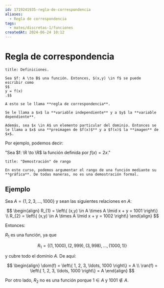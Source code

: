 ```yaml
---
id: 1719241935-regla-de-correspondencia
aliases:
  - Regla de correspondencia
tags:
  - mates/discretas-1/funciones
createdAt: 2024-06-24 10:12
---
```


# Regla de correspondencia

```ad-definition
title: Definiciones.

Sea $f: A \to B$ una función. Entonces, $(x,y) \in f$ se puede escribir como
$$
y = f(x)
.$$

A esto se le llama **regla de correspondencia**.

Se le llama a $x$ la **variable independiente** y a $y$ la **variable dependiente**.

Además, sea $x \in A$ un elemento particular del dominio. Entonces se le llama a $x$ una **preimagen de $f(x)$** y a $f(x)$ la **imagen** de $x$.

```

Por ejemplo, podemos decir:

"Sea $f: \R \to \R$ la función definida por $f(x) = 2x$."

```ad-note
title: "Demostración" de rango

En este curso, podemos argumentar el rango de una función mediante su **gráfica**. De todas maneras, no es una demostración formal.

```

## Ejemplo

Sea $A = \left\{ 1, 2, 3, \ldots, 1000 \right\}$ y sean las siguientes relaciones en $A$:

$$
\begin{align}
R_{1} = \left\{ (x,y) \in A \times A \lmid x + y = 1001 \right\} \\
R_{2} = \left\{ (x,y) \in A \times A \lmid x + y = 1002 \right\}
\end{align}
$$

Entonces:

$R_{1}$ es una función, ya que

$$
R_{1} = \left\{ (1, 1000), (2, 999), (3, 998), \ldots, (1000, 1) \right\}
$$

y cubre todo el dominio $A$. De aquí:

$$
\begin{align}
\dom(f) = \left\{ 1, 2, 3, \ldots, 1000 \right\} = A \\
\ran(f) = \left\{ 1, 2, 3, \ldots, 1000 \right\} = A
\end{align}
$$

Por otro lado, $R_{2}$ no es una función porque $1 \in A$ y $1001 \notin A$.
